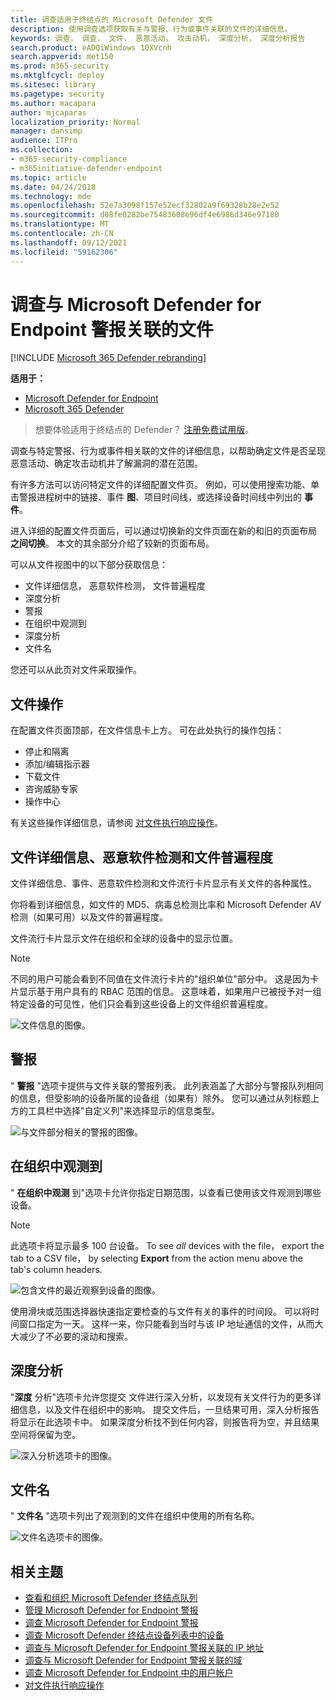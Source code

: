 ```yaml
---
title: 调查适用于终结点的 Microsoft Defender 文件
description: 使用调查选项获取有关与警报、行为或事件关联的文件的详细信息。
keywords: 调查， 调查， 文件， 恶意活动， 攻击动机， 深度分析， 深度分析报告
search.product: eADQiWindows 10XVcnh
search.appverid: met150
ms.prod: m365-security
ms.mktglfcycl: deploy
ms.sitesec: library
ms.pagetype: security
ms.author: macapara
author: mjcaparas
localization_priority: Normal
manager: dansimp
audience: ITPro
ms.collection:
- m365-security-compliance
- m365initiative-defender-endpoint
ms.topic: article
ms.date: 04/24/2018
ms.technology: mde
ms.openlocfilehash: 52e7a3098f157e52ecf32802a9f69328b28e2e52
ms.sourcegitcommit: d08fe0282be75483608e96df4e6986d346e97180
ms.translationtype: MT
ms.contentlocale: zh-CN
ms.lasthandoff: 09/12/2021
ms.locfileid: "59162306"
---
```

# <a name="investigate-a-file-associated-with-a-microsoft-defender-for-endpoint-alert"></a>调查与 Microsoft Defender for Endpoint 警报关联的文件

[!INCLUDE [Microsoft 365 Defender rebranding](../../includes/microsoft-defender.md)]

**适用于：**
- [Microsoft Defender for Endpoint](https://go.microsoft.com/fwlink/p/?linkid=2154037)
- [Microsoft 365 Defender](https://go.microsoft.com/fwlink/?linkid=2118804)


> 想要体验适用于终结点的 Defender？ [注册免费试用版](https://signup.microsoft.com/create-account/signup?products=7f379fee-c4f9-4278-b0a1-e4c8c2fcdf7e&ru=https://aka.ms/MDEp2OpenTrial?ocid=docs-wdatp-investigatefiles-abovefoldlink)。

调查与特定警报、行为或事件相关联的文件的详细信息，以帮助确定文件是否呈现恶意活动、确定攻击动机并了解漏洞的潜在范围。

有许多方法可以访问特定文件的详细配置文件页。 例如，可以使用搜索功能、单击警报进程树中的链接、事件 **图**、项目时间线，或选择设备时间线中列出的 **事件**。

进入详细的配置文件页面后，可以通过切换新的文件页面在新的和旧的页面布局 **之间切换**。 本文的其余部分介绍了较新的页面布局。

可以从文件视图中的以下部分获取信息：

- 文件详细信息， 恶意软件检测， 文件普遍程度
- 深度分析
- 警报
- 在组织中观测到
- 深度分析
- 文件名

您还可以从此页对文件采取操作。

## <a name="file-actions"></a>文件操作

在配置文件页面顶部，在文件信息卡上方。 可在此处执行的操作包括：

- 停止和隔离
- 添加/编辑指示器
- 下载文件
- 咨询威胁专家
- 操作中心

有关这些操作详细信息，请参阅 [对文件执行响应操作](respond-file-alerts.md)。

## <a name="file-details-malware-detection-and-file-prevalence"></a>文件详细信息、恶意软件检测和文件普遍程度

文件详细信息、事件、恶意软件检测和文件流行卡片显示有关文件的各种属性。

你将看到详细信息，如文件的 MD5、病毒总检测比率和 Microsoft Defender AV 检测（如果可用）以及文件的普遍程度。

文件流行卡片显示文件在组织和全球的设备中的显示位置。

> [!NOTE]
> 不同的用户可能会看到不同值在文件流行卡片的"组织单位"部分中。 这是因为卡片显示基于用户具有的 RBAC 范围的信息。 这意味着，如果用户已被授予对一组特定设备的可见性，他们只会看到这些设备上的文件组织普遍程度。

![文件信息的图像。](images/atp-file-information.png)

## <a name="alerts"></a>警报

" **警报** "选项卡提供与文件关联的警报列表。 此列表涵盖了大部分与警报队列相同的信息，但受影响的设备所属的设备组（如果有）除外。 您可以通过从列标题上方的工具栏中选择"自定义列"来选择显示的信息类型。

![与文件部分相关的警报的图像。](images/atp-alerts-related-to-file.png)

## <a name="observed-in-organization"></a>在组织中观测到

" **在组织中观测** 到"选项卡允许你指定日期范围，以查看已使用该文件观测到哪些设备。

> [!NOTE]
> 此选项卡将显示最多 100 台设备。 To see _all_ devices with the file， export the tab to a CSV file， by selecting **Export** from the action menu above the tab's column headers.

![包含文件的最近观察到设备的图像。](images/atp-observed-machines.png)

使用滑块或范围选择器快速指定要检查的与文件有关的事件的时间段。 可以将时间窗口指定为一天。 这样一来，你只能看到当时与该 IP 地址通信的文件，从而大大减少了不必要的滚动和搜索。

## <a name="deep-analysis"></a>深度分析

"**深度** 分析"选项卡允许您提交 [](respond-file-alerts.md#deep-analysis)文件进行深入分析，以发现有关文件行为的更多详细信息，以及文件在组织中的影响。 提交文件后，一旦结果可用，深入分析报告将显示在此选项卡中。 如果深度分析找不到任何内容，则报告将为空，并且结果空间将保留为空。

![深入分析选项卡的图像。](images/submit-file.png)

## <a name="file-names"></a>文件名

" **文件名** "选项卡列出了观测到的文件在组织中使用的所有名称。

![文件名选项卡的图像。](images/atp-file-names.png)

## <a name="related-topics"></a>相关主题

- [查看和组织 Microsoft Defender 终结点队列](alerts-queue.md)
- [管理 Microsoft Defender for Endpoint 警报](manage-alerts.md)
- [调查 Microsoft Defender for Endpoint 警报](investigate-alerts.md)
- [调查 Microsoft Defender 终结点设备列表中的设备](investigate-machines.md)
- [调查与 Microsoft Defender for Endpoint 警报关联的 IP 地址](investigate-ip.md)
- [调查与 Microsoft Defender for Endpoint 警报关联的域](investigate-domain.md)
- [调查 Microsoft Defender for Endpoint 中的用户帐户](investigate-user.md)
- [对文件执行响应操作](respond-file-alerts.md)
